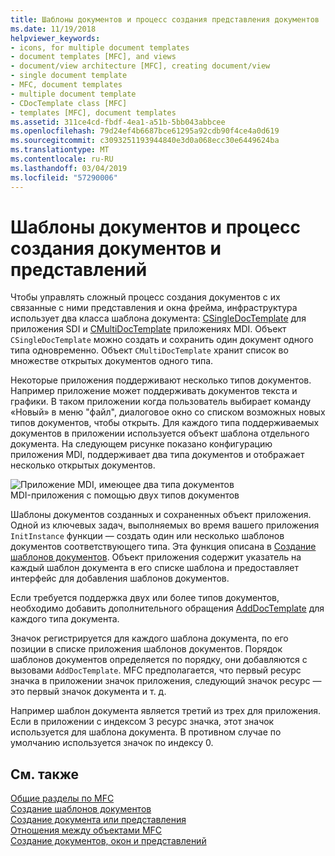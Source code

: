 ```yaml
---
title: Шаблоны документов и процесс создания представления документов
ms.date: 11/19/2018
helpviewer_keywords:
- icons, for multiple document templates
- document templates [MFC], and views
- document/view architecture [MFC], creating document/view
- single document template
- MFC, document templates
- multiple document template
- CDocTemplate class [MFC]
- templates [MFC], document templates
ms.assetid: 311ce4cd-fbdf-4ea1-a51b-5bb043abbcee
ms.openlocfilehash: 79d24ef4b6687bce61295a92cdb90f4ce4a0d619
ms.sourcegitcommit: c3093251193944840e3d0a068ecc30e6449624ba
ms.translationtype: MT
ms.contentlocale: ru-RU
ms.lasthandoff: 03/04/2019
ms.locfileid: "57290006"
---
```

# <a name="document-templates-and-the-documentview-creation-process"></a>Шаблоны документов и процесс создания документов и представлений

Чтобы управлять сложный процесс создания документов с их связанные с ними представления и окна фрейма, инфраструктура использует два класса шаблона документа: [CSingleDocTemplate](../mfc/reference/csingledoctemplate-class.md) для приложения SDI и [CMultiDocTemplate](../mfc/reference/cmultidoctemplate-class.md) приложениях MDI. Объект `CSingleDocTemplate` можно создать и сохранить один документ одного типа одновременно. Объект `CMultiDocTemplate` хранит список во множестве открытых документов одного типа.

Некоторые приложения поддерживают несколько типов документов. Например приложение может поддерживать документов текста и графики. В таком приложении когда пользователь выбирает команду «Новый» в меню "файл", диалоговое окно со списком возможных новых типов документов, чтобы открыть. Для каждого типа поддерживаемых документов в приложении используется объект шаблона отдельного документа. На следующем рисунке показано конфигурацию приложения MDI, поддерживает два типа документов и отображает несколько открытых документов.

![Приложение MDI, имеющее два типа документов](../mfc/media/vc387h1.gif "приложение MDI, имеющее два типа документов") <br/>
MDI-приложения с помощью двух типов документов

Шаблоны документов созданных и сохраненных объект приложения. Одной из ключевых задач, выполняемых во время вашего приложения `InitInstance` функции — создать один или несколько шаблонов документов соответствующего типа. Эта функция описана в [Создание шаблонов документов](../mfc/document-template-creation.md). Объект приложения содержит указатель на каждый шаблон документа в его списке шаблона и предоставляет интерфейс для добавления шаблонов документов.

Если требуется поддержка двух или более типов документов, необходимо добавить дополнительного обращения [AddDocTemplate](../mfc/reference/cwinapp-class.md#adddoctemplate) для каждого типа документа.

Значок регистрируется для каждого шаблона документа, по его позиции в списке приложения шаблонов документов. Порядок шаблонов документов определяется по порядку, они добавляются с вызовами `AddDocTemplate`. MFC предполагается, что первый ресурс значка в приложении значок приложения, следующий значок ресурс — это первый значок документа и т. д.

Например шаблон документа является третий из трех для приложения. Если в приложении с индексом 3 ресурс значка, этот значок используется для шаблона документа. В противном случае по умолчанию используется значок по индексу 0.

## <a name="see-also"></a>См. также

[Общие разделы по MFC](../mfc/general-mfc-topics.md)<br/>
[Создание шаблонов документов](../mfc/document-template-creation.md)<br/>
[Создание документа или представления](../mfc/document-view-creation.md)<br/>
[Отношения между объектами MFC](../mfc/relationships-among-mfc-objects.md)<br/>
[Создание документов, окон и представлений](../mfc/creating-new-documents-windows-and-views.md)
